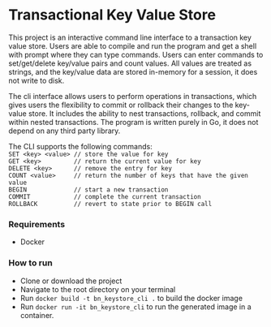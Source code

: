 # Transactional Key Value Store
This project is an interactive command line interface to a transaction key value store. 
Users are able to compile and run the program and get a shell with prompt where they can type commands. Users can enter
commands to set/get/delete key/value pairs and count values. All values are treated as strings, and the key/value data are
 stored in-memory for a session, it does not write to disk.

The cli interface allows users to perform operations in transactions, which gives users the flexibility to commit or 
rollback their changes to the key-value store. It includes the ability to nest transactions, rollback, and commit within nested transactions. 
The program is written purely in Go, it does not depend on any third party library.

The CLI supports the following commands: <br>
`SET <key> <value> // store the value for key` <br>
`GET <key>         // return the current value for key` <br />
`DELETE <key>      // remove the entry for key` <br />
`COUNT <value>     // return the number of keys that have the given value` <br />
`BEGIN             // start a new transaction` <br />
`COMMIT            // complete the current transaction` <br />
`ROLLBACK          // revert to state prior to BEGIN call` <br />


### Requirements
- Docker


### How to run
- Clone or download the project
- Navigate to the root directory on your terminal
- Run `docker build -t bn_keystore_cli .` to build the docker image
- Run `docker run -it bn_keystore_cli` to run the generated image in a container.
